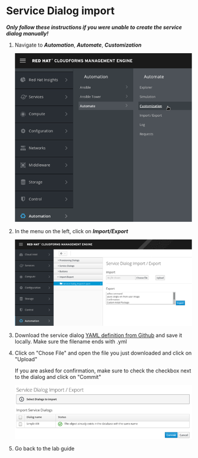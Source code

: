 # Service Dialog import

***Only follow these instructions if you were unable to create the service dialog manually!***

1. Navigate to ***Automation***, ***Automate***, ***Customization***

    ![navigate to Automation, Automate, Customization](../../common/img/navigate-to-customization.png)

1. In the menu on the left, click on ***Import/Export***

    ![navigate to import/export](../../common/img/dialog-import-export.png)

1. Download the service dialog [YAML definition from Github](https://raw.githubusercontent.com/cbolz/partner-conference-2017-labs/master/cloudforms-service-catalog-lab/service-dialog/simple-vm.yml) and save it locally. Make sure the filename ends with .yml

1. Click on "Chose File" and open the file you just downloaded and click on "Upload"

    If you are asked for confirmation, make sure to check the checkbox next to the dialog and click on "Commit"

    ![confirm the import](../../common/img/dialog-import-export-confirmation.png)

1. Go back to the lab guide